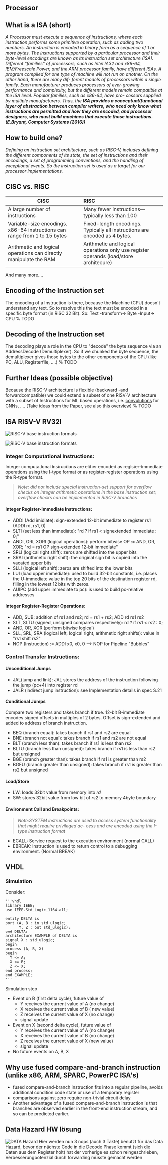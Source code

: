 ## Processor

## What is a ISA (short)
_A Processor must execute a sequence of instructions, where each instruction performs some primitive operation, such as adding two numbers. An instruction is encoded in binary form as a sequence of 1 or more bytes. The instructions supported by a particular processor and their byte-level encodings are known as its instruction set architecture (ISA). Different “families” of processors, such as Intel IA32 and x86-64, IBM/Freescale Power, and the ARM processor family, have different ISAs. A program compiled for one type of machine will not run on another. On the other hand, there are many dif- ferent models of processors within a single family. Each manufacturer produces processors of ever-growing performance and complexity, but the different models remain compatible at the ISA level. Popular families, such as x86-64, have pro- cessors supplied by multiple manufacturers. Thus, the **ISA provides a conceptual/functional layer of abstraction between compiler writers, who need only know what instructions are permitted and how they are encoded, and processor designers, who must build machines that execute those instructions. (E.Bryant, Computer Systems (2016))**_

## How to build one?
  _Defining an instruction set architecture, such as RISC-V, includes defining the different components of its state, the set of instructions and their encodings, a set of programming conventions, and the handling of exceptional events. So the instruction set is used as a target for our processor implementations._


## CISC vs. RISC

| CISC        | RISC           |
| ------------- |:------------- |
| A large number of instructions| Many fewer instructions—typically less than 100 |
| Variable-size encodings. x86-64 instructions can range from 1 to 15 bytes      |    Fixed-length encodings. Typically all instructions are encoded as 4 bytes. |
| Arithmetic and logical operations can directly manipulate the RAM | Arithmetic and logical operations only use register operands (load/store architecure)      |

And many more....

## Encoding of the Instruction set
The encoding of a Instruction is there, because the Machine (CPU) doesn't understand any text.
So to resolve this the text must be encoded in a specific byte format (in RISC 32 Bit). So: Text -transform-> Byte -Input-> CPU
% TODO

## Decoding of the Instruction set
The decoding plays a role in the CPU to "decode" the byte sequence via an AddressDecode (Demultiplexer). So if
we chunked the byte sequence, the demultiplexer gives those bytes to the other components of the CPU (like PC, ALU, Registerfile, ....)
% TODO


## Further Ideas (possible objective)
Because the RISC-V architecture is flexible (backward -and forwardcompatible) we could extend a subset of one RISV-V
architecture with a subset of Instructions for ML based operations, i.e. [convulutions](https://en.wikipedia.org/wiki/Convolution) for CNNs, .... (Take ideas from the [Paper](ideas/ISA_ML.pdf), see also this [overview](https://dl.acm.org/doi/fullHtml/10.1145/3331469))
% TODO



## ISA RISV-V RV32I

![RISC-V base instruction formats](Encoding.png)

![RISC-V base instruction formats](isa.png)


### Integer Computational Instructions:

Integer computational instructions are either encoded as register-immediate operations using the I-type format or as register-register operations using the R-type format.

> _Note: did not include special instruction-set support for overflow checks on integer arithmetic operations in the base instruction set; overflow checks can be implemented in RISC-V branches_


#### Integer Register-Immediate Instructions:
  - ADDI (Add imidiate): sign-extended 12-bit immediate to register rs1 (ADDI rd, rs1, 0)
  - SLTI (set less than immediate): "rd ? if rs1 < signextended immediate : 0;"   
  - ANDI, ORI, XORI (logical operations): perform bitwise OP := AND, OR, XOR; "rd = rs1 OP sign-extended 12-bit immediate"
  - SRLI (logical right shift): zeros are shifted into the upper bits
  - SRAI (arithmetic right shift): the original sign bit is copied into the vacated upper bits
  - SLLI (logical left shift): zeros are shifted into the lower bits 
  - LUI (load upper immediate): used to build 32-bit constants, i.e. places the U-immediate value in the top 20 bits of the destination register rd, filling in the lowest 12 bits with zeros.
  - AUIPC (add upper immediate to pc): is used to build pc-relative addresses
  
#### Integer Register-Register Operations:
  - ADD, SUB: addition of rs1 and rs2; rd = rs1 + rs2; ADD rd rs1 rs2
  - SLT, SLTU (signed, unsigned compares respectively): rd ? if rs1 < rs2 : 0;
  - AND, OR, XOR (perform bitwise logical)
  - SLL, SRL, SRA (logical left, logical right, arithmetic right shifts): value in "rs1 shift rs2"
  - NOP (Instruction) := ADDI x0, x0, 0 --> NOP for Pipeline "Bubbles"


### Control Transfer Instructions:

 #### Unconditional Jumps
  - JAL(jump and link): JAL stores the address of the instruction following the jump (pc+4) into register rd
  - JALR (indirect jump instruction): see Implementation details in spec S.21


 #### Conditional Jumps 
Compare two registers and takes branch if true. 12-bit B-immediate encodes signed offsets in multiples of 2 bytes.
Offset is sign-extended and added to address of branch instruction.

 - BEQ (branch equal): takes branch if rs1 and rs2 are equal
 - BNE (branch not equal): takes branch if rs1 and rs2 are not equal
 - BLT (branch less than): takes branch if rs1 is less than rs2
 - BLTU (branch less than unsigned): takes branch if rs1 is less than rs2 but unsigned
 - BGE (branch greater than): takes branch if rs1 is greater than rs2
 - BGEU (branch greater than unsigned): takes branch if rs1 is greater than rs2 but unsigned


#### Load/Store
 - LW: loads 32bit value from memory into _rd_
 - SW: stores 32bit value from low bit of _rs2_ to memory 4byte boundary


#### Environment Call and Breakpoints:
  
> _Note:SYSTEM instructions are used to access system functionality that might require privileged ac- cess and are encoded using the I-type instruction format_ 

  - ECALL: Service request to the execution environment (normal CALL)
  - EBREAK: Instruction is used to return control to a debugging environment. (Normal BREAK)

## VHDL

### Simulation
Consider:

    '''vhdl
    library IEEE;                     
    use IEEE.Std_Logic_1164.all;   
    
    entity DELTA is                      
    port (A, B : in std_ulogic;      
          Y, Z : out std_ulogic);     
    end DELTA;
    architecture EXAMPLE of DELTA is 
    signal X : std_ulogic;
    begin
    process (A, B, X) 
    begin
      Y <= A;
      X <= B;
      Z <= X;
    end process;
    end EXAMPLE;
    '''

Simulation step
  + Event on B (first delta cycle), future value of
    - Y receives the current value of A (no change)
    - X receives the current value of B ( new value)
    - Z receives the current value of X (no change)
    - signal update
  + Event on X (second delta cycle), future value of
    - Y receives the current value of A (no change)
    - X receives the current value of B (no change)
    - Z receives the current value of X (new value)
    - signal update
  + No future events on A, B, X

## Why use fused compare-and-branch instruction (unlike x86, ARM, SPARC, PowerPC ISA's)
  - fused compare-and-branch instruction fits into a regular pipeline, avoids additional condition code state or use of a temporary register
  - comparisons against zero require non-trivial circuit delay
  - Another advantage of a fused compare-and-branch instruction is that branches are observed earlier in the front-end instruction stream, and so can be predicted earlier.

## Data Hazard HW lösung
![DATA Hazard](img/compiler/dataHZ.png)
Hier werden nun 3 nops (auch 3 Takte) benutzt für das Data Hazard, bevor der nächste Code in die Decode Phase kommt (sich die Daten aus dem Register holt) hat der vorherige es schon reingeschrieben, Verbesserungpotenzial durch forwarding müsste gemacht werden






